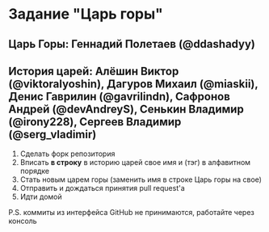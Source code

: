# Задание "Царь горы"

## Царь Горы: Геннадий Полетаев (@ddashadyy)

## История царей: Алёшин Виктор (@viktoralyoshin), Дагуров Михаил (@miaskii),  Денис Гаврилин (@gavrilindn), Сафронов Андрей (@devAndreyS), Сенькин Владимир (@irony228), Сергеев Владимир (@serg_vladimir)

1. Сделать форк репозитория
2. Вписать **в строку** в историю царей свое имя и (тэг) в алфавитном порядке
3. Стать новым царем горы (заменить имя в строке Царь горы на свое)
4. Отправить и дождаться принятия pull request'а
5. Идти домой

P.S. коммиты из интерфейса GitHub не принимаются, работайте через консоль

